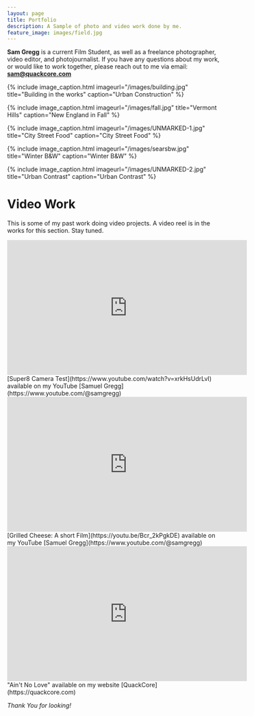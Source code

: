 ```yaml
---
layout: page
title: Portfolio
description: A Sample of photo and video work done by me.
feature_image: images/field.jpg
---
```


**Sam Gregg** is a current Film Student, as well as a freelance photographer, video editor, and photojournalist. If you have any questions about my work, or would like to work together, please reach out to me via email: **sam@quackcore.com**

{% include image_caption.html imageurl="/images/building.jpg" title="Building in the works" caption="Urban Construction" %}

{% include image_caption.html imageurl="/images/fall.jpg" title="Vermont Hills" caption="New England in Fall" %}

{% include image_caption.html imageurl="/images/UNMARKED-1.jpg" title="City Street Food" caption="City Street Food" %}

{% include image_caption.html imageurl="/images/searsbw.jpg" title="Winter B&W" caption="Winter B&W" %}

{% include image_caption.html imageurl="/images/UNMARKED-2.jpg" title="Urban Contrast" caption="Urban Contrast" %}

# Video Work
This is some of my past work doing video projects. A video reel is in the works for this section. Stay tuned.

<iframe width="560" height="315" src="https://www.youtube.com/embed/xrkHsUdrLvI" title="YouTube video player" frameborder="0" allow="accelerometer; autoplay; clipboard-write; encrypted-media; gyroscope; picture-in-picture" allowfullscreen></iframe>
[Super8 Camera Test](https://www.youtube.com/watch?v=xrkHsUdrLvI) available on my YouTube [Samuel Gregg](https://www.youtube.com/@samgregg)

<iframe width="560" height="315" src="https://www.youtube.com/embed/Bcr_2kPgkDE" title="YouTube video player" frameborder="0" allow="accelerometer; autoplay; clipboard-write; encrypted-media; gyroscope; picture-in-picture; web-share" allowfullscreen></iframe>
[Grilled Cheese: A short Film](https://youtu.be/Bcr_2kPgkDE) available on my YouTube [Samuel Gregg](https://www.youtube.com/@samgregg)

<iframe width="560" height="315" src="https://www.youtube.com/embed/d81qEMhBk5M" title="YouTube video player" frameborder="0" allow="accelerometer; autoplay; clipboard-write; encrypted-media; gyroscope; picture-in-picture" allowfullscreen></iframe>
"Ain't No Love" available on my website [QuackCore](https://quackcore.com)

*Thank You for looking!*
